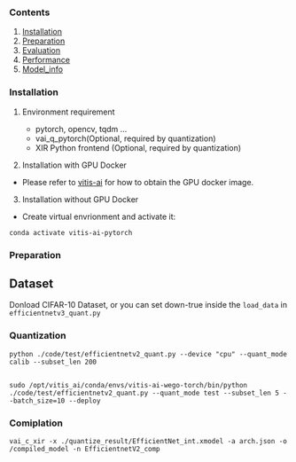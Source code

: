 ### Contents

1. [Installation](#installation)
2. [Preparation](#preparation)
3. [Evaluation](#evaluation)
4. [Performance](#performance)
5. [Model_info](#model_info)

### Installation

1.  Environment requirement


    - pytorch, opencv, tqdm ...
    - vai_q_pytorch(Optional, required by quantization)
    - XIR Python frontend (Optional, required by quantization)

2.  Installation with GPU Docker

- Please refer to [vitis-ai](https://github.com/Xilinx/Vitis-AI/tree/master/) for how to obtain the GPU docker image.

3.  Installation without GPU Docker

- Create virtual envrionment and activate it:

```shell
conda activate vitis-ai-pytorch
```

### Preparation

## Dataset

Donload CIFAR-10 Dataset,
or you can set down-true inside the `load_data` in `efficientnetv3_quant.py`

### Quantization

```
python ./code/test/efficientnetv2_quant.py --device "cpu" --quant_mode calib --subset_len 200

```

```

sudo /opt/vitis_ai/conda/envs/vitis-ai-wego-torch/bin/python ./code/test/efficientnetv2_quant.py --quant_mode test --subset_len 5 --batch_size=10 --deploy
```

### Comiplation

```
vai_c_xir -x ./quantize_result/EfficientNet_int.xmodel -a arch.json -o /compiled_model -n EfficientnetV2_comp
```
